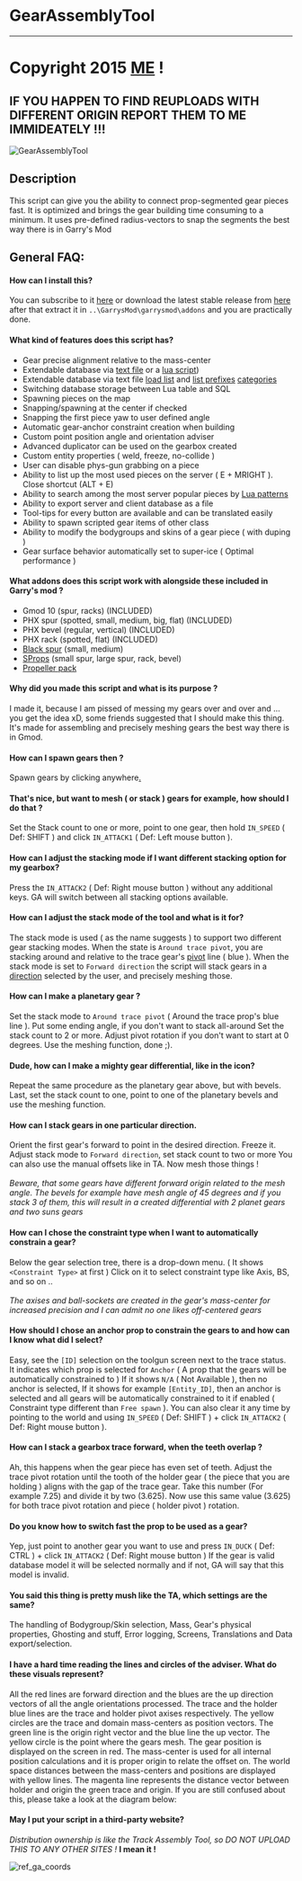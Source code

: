 # GearAssemblyTool

---

# Copyright 2015 [ME](http://steamcommunity.com/profiles/76561197988124141) !

## IF YOU HAPPEN TO FIND REUPLOADS WITH DIFFERENT ORIGIN REPORT THEM TO ME IMMIDEATELY !!!

![GearAssemblyTool](https://raw.githubusercontent.com/dvdvideo1234/GearAssemblyTool/master/data/pictures/screenshot.jpg)

## Description
This script can give you the ability to connect prop-segmented gear pieces fast.
It is optimized and brings the gear building time consuming to a minimum.
It uses pre-defined radius-vectors to snap the segments the best way there is in Garry's Mod

## General FAQ:

#### How can I install this?
You can subscribe to it [here](http://steamcommunity.com/sharedfiles/filedetails/?id=384782853)
or download the latest stable release from [here](https://github.com/dvdvideo1234/GearAssemblyTool/releases)
after that extract it in `..\GarrysMod\garrysmod\addons` and you are practically done.

#### What kind of features does this script has?
  * Gear precise alignment relative to the mass-center
  * Extendable database via [text file](https://raw.githubusercontent.com/dvdvideo1234/GearAssemblyTool/master/gearassembly/dsv/sv_GEARASSEMBLY_PIECES.txt)
    or a [lua script](https://raw.githubusercontent.com/dvdvideo1234/GearAssemblyTool/master/data/autosave/z_autorun_add_pieces.lua))
  * Extendable database via text file
        [load list](https://raw.githubusercontent.com/dvdvideo1234/GearAssemblyTool/master/gearassembly/gearasmlib_dsv.txt)
    and [list prefixes](https://raw.githubusercontent.com/dvdvideo1234/GearAssemblyTool/master/gearassembly/dsv/clock_GEARASSEMBLY_PIECES.txt)
        [categories](https://raw.githubusercontent.com/dvdvideo1234/TrackAssemblyTool/master/data/trackassembly/dsv/cl_TRACKASSEMBLY_CATEGORY.txt)
  * Switching database storage between Lua table and SQL
  * Spawning pieces on the map
  * Snapping/spawning at the center if checked
  * Snapping the first piece yaw to user defined angle
  * Automatic gear-anchor constraint creation when building
  * Custom point position angle and orientation adviser
  * Advanced duplicator can be used on the gearbox created
  * Custom entity properties ( weld, freeze, no-collide )
  * User can disable phys-gun grabbing on a piece
  * Ability to list up the most used pieces on the server ( E + MRIGHT ). Close shortcut (ALT + E)
  * Ability to search among the most server popular pieces by [Lua patterns](https://www.lua.org/pil/20.2.html)
  * Ability to export server and client database as a file
  * Tool-tips for every button are available and can be translated easily
  * Ability to spawn scripted gear items of other class
  * Ability to modify the bodygroups and skins of a gear piece ( with duping )
  * Gear surface behavior automatically set to super-ice ( Optimal performance )

#### What addons does this script work with alongside these included in Garry's mod ?
  * Gmod 10 (spur, racks) (INCLUDED)
  * PHX spur (spotted, small, medium, big, flat) (INCLUDED)
  * PHX bevel (regular, vertical) (INCLUDED)
  * PHX rack (spotted, flat) (INCLUDED)
  * [Black spur](https://steamcommunity.com/sharedfiles/filedetails/?id=564582559) (small, medium)
  * [SProps](https://steamcommunity.com/sharedfiles/filedetails/?id=173482196) (small spur, large spur, rack, bevel)
  * [Propeller pack](https://steamcommunity.com/sharedfiles/filedetails/?id=686701650)

#### Why did you made this script and what is its purpose ?
I made it, because I am pissed of messing my gears over and over and ... you get the
idea xD, some friends suggested that I should make this thing. It's made
for assembling and precisely meshing gears the best way there is in Gmod.

#### How can I spawn gears then ?
Spawn gears by clicking anywhere[.](http://clockwork-planet.wikia.com/wiki/Clockwork_Planet_(Earth))

#### That's nice, but want to mesh ( or stack ) gears for example, how should I do that ?
Set the Stack count to one or more, point to one gear, then
hold `IN_SPEED` ( Def: SHIFT ) and click `IN_ATTACK1` ( Def: Left mouse button ).

#### How can I adjust the stacking mode if I want different stacking option for my gearbox?
Press the `IN_ATTACK2` ( Def: Right mouse button ) without any additional keys.
GA will switch between all stacking options available.

#### How can I adjust the stack mode of the tool and what is it for?
The stack mode is used ( as the name suggests ) to support two
different gear stacking modes. When the state is `Around trace pivot`,
you are stacking around and relative to the trace gear's [pivot](http://www.dictionary.com/browse/pivot) line ( blue ).
When the stack mode is set to `Forward direction` the script will stack gears
in a [direction](https://en.wikipedia.org/wiki/Direction_vector) selected by the user, and precisely meshing those.

#### How can I make a planetary gear ?
Set the stack mode to `Around trace pivot` ( Around the trace prop's blue line ).
Put some ending angle, if you don't want to stack all-around
Set the stack count to 2 or more.
Adjust pivot rotation if you don't want to start at 0 degrees.
Use the meshing function, done ;).

#### Dude, how can I make a mighty gear differential, like in the icon?
Repeat the same procedure as the planetary gear above, but with bevels.
Last, set the stack count to one, point to one of the planetary bevels
and use the meshing function.

#### How can I stack gears in one particular direction.
Orient the first gear's forward to point in the desired direction. Freeze it.
Adjust stack mode to `Forward direction`, set stack count to two or more
You can also use the manual offsets like in TA. Now mesh those things !<br><br>
_*Beware, that some gears have different forward origin related to the mesh angle.
The bevels for example have mesh angle of 45 degrees and if you stack 3 of them,
this will result in a created differential with 2 planet gears and two suns gears*_

#### How can I chose the constraint type when I want to automatically constrain a gear?
Below the gear selection tree, there is a drop-down menu. ( It shows `<Constraint Type>` at first )
Click on it to select constraint type like Axis, BS, and so on ..<br><br>
_*The axises and ball-sockets are created in the gear's mass-center for increased precision
and I can admit no one likes off-centered gears*_

#### How should I chose an anchor prop to constrain the gears to and how can I know what did I select?
Easy, see the `[ID]` selection on the toolgun screen next to the trace status. It indicates
which prop is selected for `Anchor` ( A prop that the gears will be automatically constrained to )
If it shows `N/A` ( Not Available ), then no anchor is selected[.](https://myanimelist.net/character/103893/AnchoR)
If it shows for example `[Entity_ID]`, then an anchor is selected
and all gears will be automatically constrained to it if enabled
( Constraint type different than `Free spawn` ). You can also clear it any time by pointing
to the world and using `IN_SPEED` ( Def: SHIFT ) + click `IN_ATTACK2` ( Def: Right mouse button ).

#### How can I stack a gearbox trace forward, when the teeth overlap ?
Ah, this happens when the gear piece has even set of teeth. Adjust the trace pivot rotation
until the tooth of the holder gear ( the piece that you are holding ) aligns with the gap of
the trace gear. Take this number (For example 7.25) and divide it by two (3.625). Now use this
same value (3.625) for both trace pivot rotation and piece ( holder pivot ) rotation.

#### Do you know how to switch fast the prop to be used as a gear?
Yep, just point to another gear you want to use and press
`IN_DUCK` ( Def: CTRL ) + click `IN_ATTACK2` ( Def: Right mouse button )
If the gear is valid database model it will be selected normally and if not,
GA will say that this model is invalid.

#### You said this thing is pretty mush like the TA, which settings are the same?
The handling of Bodygroup/Skin selection, Mass, Gear's physical properties,
Ghosting and stuff, Error logging, Screens, Translations and Data export/selection.

#### I have a hard time reading the lines and circles of the adviser. What do these visuals represent?
All the red lines are forward direction and the blues are the up direction vectors of all the
angle orientations processed. The trace and the holder blue lines are the trace and holder pivot
axises respectively. The yellow circles are the trace and domain mass-centers as position vectors.
The green line is the origin right vector and the blue line the up vector. The yellow circle is the
point where the gears mesh. The gear position is displayed on the screen in red. The mass-center is
used for all internal position calculations and it is proper origin to relate the offset on. The
world space distances between the mass-centers and positions are displayed with yellow lines.
The magenta line represents the distance vector between holder and origin the green trace and origin.
If you are still confused about this, please take a look at the diagram below:

#### May I put your script in a third-party website?
*Distribution ownership is like the Track Assembly Tool, so DO NOT UPLOAD THIS TO ANY OTHER SITES !*
**I mean it !**

![ref_ga_coords](https://raw.githubusercontent.com/dvdvideo1234/GearAssemblyTool/master/data/pictures/coordinates.jpg)
